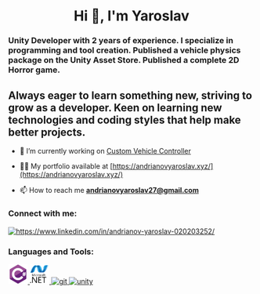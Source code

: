 <h1 align="center">Hi 👋, I'm Yaroslav</h1>
<h3 align="left">Unity Developer with 2 years of experience. I specialize in programming and tool creation. Published a vehicle physics package on the Unity Asset Store. Published a complete 2D Horror game.</h3>

<h2 align = "left">
Always eager to learn something new, striving to grow as a developer. Keen on learning new technologies and coding styles that help make better projects.</h2>

- 🔭 I’m currently working on [Custom Vehicle Controller](https://assetstore.unity.com/packages/tools/physics/custom-vehicle-controller-278027)

- 👨‍💻 My portfolio available at [https://andrianovyaroslav.xyz/](https://andrianovyaroslav.xyz/)

- 📫 How to reach me **andrianovyaroslav27@gmail.com**

<h3 align="left">Connect with me:</h3>
<p align="left">
<a href="https://linkedin.com/in/https://www.linkedin.com/in/andrianov-yaroslav-020203252/" target="blank"><img align="center" src="https://raw.githubusercontent.com/rahuldkjain/github-profile-readme-generator/master/src/images/icons/Social/linked-in-alt.svg" alt="https://www.linkedin.com/in/andrianov-yaroslav-020203252/" height="30" width="40" /></a>
</p>

<h3 align="left">Languages and Tools:</h3>
<p align="left"> <a href="https://www.w3schools.com/cs/" target="_blank" rel="noreferrer"> <img src="https://raw.githubusercontent.com/devicons/devicon/master/icons/csharp/csharp-original.svg" alt="csharp" width="40" height="40"/> </a> <a href="https://dotnet.microsoft.com/" target="_blank" rel="noreferrer"> <img src="https://raw.githubusercontent.com/devicons/devicon/master/icons/dot-net/dot-net-original-wordmark.svg" alt="dotnet" width="40" height="40"/> </a> <a href="https://git-scm.com/" target="_blank" rel="noreferrer"> <img src="https://www.vectorlogo.zone/logos/git-scm/git-scm-icon.svg" alt="git" width="40" height="40"/> </a> <a href="https://unity.com/" target="_blank" rel="noreferrer"> <img src="https://www.vectorlogo.zone/logos/unity3d/unity3d-icon.svg" alt="unity" width="40" height="40"/> </a> </p>
